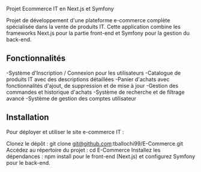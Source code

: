Projet Ecommerce IT en Next.js et Symfony

Projet de développement d'une plateforme e-commerce complète spécialisée dans la vente de produits IT. Cette application combine les frameworks Next.js pour la partie front-end et Symfony pour la gestion du back-end.

## Fonctionnalités

-Système d'Inscription / Connexion pour les utilisateurs
-Catalogue de produits IT avec des descriptions détaillées
-Panier d'achats avec fonctionnalités d'ajout, de suppression et de mise à jour
-Gestion des commandes et historique d'achats
-Système de recherche et de filtrage avancé
-Système de gestion des comptes utilisateur

## Installation

Pour déployer et utiliser le site e-commerce IT :

Clonez le dépôt : git clone git@github.com:tballochi99/E-Commerce.git
Accédez au répertoire du projet : cd E-Commerce
Installez les dépendances : npm install pour le front-end (Next.js) et configurez Symfony pour le back-end.
